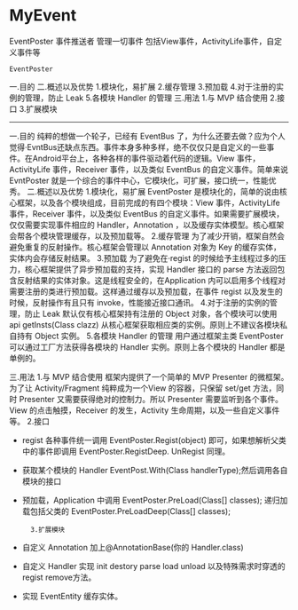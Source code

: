 # MyEvent
EventPoster 事件推送者 管理一切事件 包括View事件，ActivityLife事件，自定义事件等

	EventPoster




一.目的
二.概述以及优势
1.模块化，易扩展
2.缓存管理
3.预加载
4.对于注册的实例的管理，防止 Leak
5.各模块 Handler 的管理
三.用法
1.与 MVP 结合使用
2.接口
3.扩展模块


________________


一.目的
        纯粹的想做一个轮子，已经有 EventBus 了，为什么还要去做？应为个人觉得·EvntBus还缺点东西。事件本身多种多样，绝不仅仅只是自定义的一些事件。在Android平台上，各种各样的事件驱动着代码的逻辑。View 事件，ActivityLife 事件，Receiver 事件，以及类似 EventBus 的自定义事件。简单来说 EvntPoster 就是一个综合的事件中心，它模块化，可扩展，接口统一，性能优秀。
二.概述以及优势
        1.模块化，易扩展
        EventPoster 是模块化的，简单的说由核心框架，以及各个模块组成，目前完成的有四个模块：View 事件，ActivityLife 事件，Receiver 事件，以及类似 EventBus 的自定义事件。如果需要扩展模块，仅仅需要实现事件相应的 Handler，Annotation ，以及缓存实体模型。核心框架会帮各个模块管理缓存，以及预加载等。
2.缓存管理
        为了减少开销，框架自然会避免重复的反射操作。核心框架会管理以 Annotation 对象为 Key 的缓存实体，实体内会存储反射结果。
        3.预加载
        为了避免在·regist 的时候给予主线程过多的压力，核心框架提供了异步预加载的支持，实现 Handler 接口的 parse 方法返回包含反射结果的实体对象。这是线程安全的，在Application 内可以启用多个线程对需要注册的类进行预加载。这样通过缓存以及预加载，在事件 regist 以及发生的时候，反射操作有且只有 invoke，性能接近接口通讯。
4.对于注册的实例的管理，防止 Leak
        默认仅有核心框架持有注册的 Object 对象，各个模块可以使用 api getInsts(Class clazz) 从核心框架获取相应类的实例。原则上不建议各模块私自持有 Object 实例。
        5.各模块 Handler 的管理
        用户通过框架主类 EventPoster 可以通过工厂方法获得各模块的 Handler 实例。原则上各个模块的 Handler 都是单例的。


三.用法
        1.与 MVP 结合使用
        框架内提供了一个简单的 MVP Presenter 的微框架。为了让 Activity/Fragment 纯粹成为一个View 的容器，只保留 set/get 方法，同时 Presenter 又需要获得绝对的控制力。所以 Presenter 需要监听到各个事件。View 的点击触摸，Receiver 的发生，Activity 生命周期，以及一些自定义事件等。
        2.接口
* regist 各种事件统一调用 EventPoster.Regist(object) 即可，如果想解析父类中的事件即调用 EventPoster.RegistDeep. UnRegist 同理。
* 获取某个模块的 Handler EventPost.With(Class handlerType);然后调用各自模块的接口
* 预加载，Application 中调用 EventPoster.PreLoad(Class[] classes); 递归加载包括父类的 EventPoster.PreLoadDeep(Class[] classes);


        3.扩展模块
* 自定义 Annotation 加上@AnnotationBase(你的 Handler.class)
* 自定义 Handler 实现 init destory parse load unload 以及特殊需求时穿透的 regist remove方法。
* 实现 EventEntity 缓存实体。
